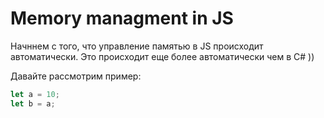 # Memory managment in JS 


Начннем с того, что управление памятью в JS происходит автоматически.
Это происходит еще более автоматически чем в C# ))

Давайте рассмотрим пример:

```javascript
let a = 10;
let b = a;
```





